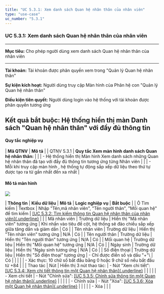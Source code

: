 ```yaml
---
title: "UC 5.3.1: Xem danh sách Quan hệ nhân thân của nhân viên"
type: "use-case"
uc_number: "5.3.1"
---
```


### UC 5.3.1: Xem danh sách Quan hệ nhân thân của nhân viên

  ------------------------------------------------------------------------------------------------------
  **Mục tiêu:**               Cho phép người dùng xem danh sách Quan hệ nhân thân của nhân viên
  --------------------------- --------------------------------------------------------------------------
  **Tài khoản:**              Tài khoản được phân quyền xem trong "Quản lý Quan hệ nhân thân"

  **Sự kiện kích hoạt:**      Người dùng truy cập Màn hình của Phân hệ con "Quản lý Quan hệ nhân thân"

  **Điều kiện tiên quyết:**   Người dùng login vào hệ thống với tài khoản được phân quyền tương ứng

  **Kết quả bắt buộc:**       Hệ thống hiển thị màn Danh sách "Quan hệ nhân thân" với đầy đủ thông tin
  ------------------------------------------------------------------------------------------------------

#### Quy tắc nghiệp vụ

| **Mã QTNV** | **Mô tả** |
| QTNV 5.3.1 | **Quy tắc Xem màn hình danh sách Quan hệ nhân thân:** |
|  | - Hệ thống hiển thị Màn hình Xem danh sách những Quan hệ nhân thân đã tạo với đầy đủ thông tin tương ứng từng Nhân viên |
|  | - Mỗi khi truy cập màn hình , hệ thống tự động sắp xếp dữ liệu theo thứ tự được tạo ra từ gần nhất đến xa nhất |

#### Mô tả màn hình

![](media/image125.png)

| **Thông tin** | **Kiểu dữ liệu** | **Mô tả** | **Logic nghiệp vụ** | **Bắt buộc** |
| Ô Tìm kiếm | Textbox | Nhập "Tên,mã nhân viên", "Tên người thân", "Mối quan hệ" để tìm kiếm | [[UC 5.3.2: Tìm kiếm thông tin Quan hệ nhân thân của nhân viên]{.underline}](#uc-5.3.2-tìm-kiếm-thông-tin-quan-hệ-nhân-thân-của-nhân-viên) |  |
| Mã nhân viên | Trường dữ liệu | Hiển thị "Mã nhân viên" tương ứng | Khi nhấn vào tiêu đề cột, hệ thống sẽ đảo chiều sắp xếp giữa tăng dần và giảm dần | Có |
| Tên nhân viên | Trường dữ liệu | Hiển thị "Tên nhân viên" tương ứng | N/A | Có |
| Tên người thân | Trường dữ liệu | Hiển thị "Tên người thân" tương ứng | N/A | Có |
| Mối quan hệ | Trường dữ liệu | Hiển thị "Mối quan hệ" tương ứng | N/A | Có |
| Ngày sinh | Trường dữ liệu | Hiển thị "Ngày sinh tương ứng | N/A | Có |
| Số điện thoại | Trường dữ liệu | Hiển thị "Số điện thoại" tương ứng | \- Chỉ được điền số và dấu "+"\ | Có |
|  |  |  | - Xác thực: 10 chữ số bắt đầu bằng 0 hoặc 9 chữ số nếu bắt đầu từ +84 |  |
| Thao tác | Nút | Hiển thị 3 nút thao tác: | \- Nút "Xem chi tiết": [[UC 5.3.4: Xem chi tiết thông tin một Quan hệ nhân thân]{.underline}](#uc-5.3.4-xem-chi-tiết-thông-tin-một-quan-hệ-nhân-thân-của-nhân-viên) |  |
|  |  | \- Xem chi tiết | \- Nút "Chỉnh sửa": [[UC 5.3.5: Chỉnh sửa thông tin một Quan hệ nhân thân]{.underline}](#uc-5.3.5-chỉnh-sửa-thông-tin-của-một-quan-hệ-nhân-thân-của-nhân-viên) |  |
|  |  | \- Chỉnh sửa | \- Nút "Xóa": [[UC 5.3.6: Xóa một Quan hệ nhân thân]{.underline}](#uc-5.3.6-xóa-một-quan-hệ-nhân-thân-của-nhân-viên) |  |
|  |  | \- Xóa |  |  |
